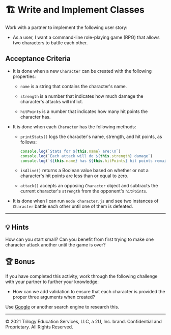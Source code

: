 # 🏗️ Write and Implement Classes

Work with a partner to implement the following user story:

* As a user, I want a command-line role-playing game (RPG) that allows two characters to battle each other.

## Acceptance Criteria

* It is done when a new `Character` can be created with the following properties:

  * `name` is a string that contains the character's name.

  * `strength` is a number that indicates how much damage the character's attacks will inflict.

  * `hitPoints` is a number that indicates how many hit points the character has.

* It is done when each `Character` has the following methods:

  * `printStats()` logs the character's name, strength, and hit points, as follows:

    ```js
    console.log(`Stats for ${this.name} are:\n`)
    console.log(`Each attack will do ${this.strength} damage`)
    console.log(`${this.name} has ${this.hitPoints} hit points remaining`)
    ```

  * `isAlive()` returns a Boolean value based on whether or not a character's hit points are less than or equal to zero.

  * `attack()` accepts an opposing `Character` object and subtracts the current character's `strength` from the opponent's `hitPoints`.

* It is done when I can run `node character.js` and see two instances of `Character` battle each other until one of them is defeated.

---

## 💡 Hints

How can you start small? Can you benefit from first trying to make one character attack another until the game is over?

## 🏆 Bonus

If you have completed this activity, work through the following challenge with your partner to further your knowledge:

* How can we add validation to ensure that each character is provided the proper three arguments when created?

Use [Google](https://www.google.com) or another search engine to research this.

- - -
© 2021 Trilogy Education Services, LLC, a 2U, Inc. brand. Confidential and Proprietary. All Rights Reserved.
